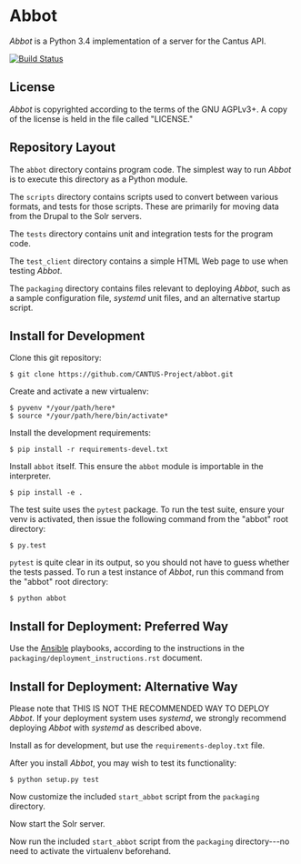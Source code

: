 Abbot
======

*Abbot* is a Python 3.4 implementation of a server for the Cantus API.

[![Build Status](https://api.travis-ci.org/CANTUS-Project/abbot.svg?branch=master)](https://travis-ci.org/CANTUS-Project/abbot)

License
-------

*Abbot* is copyrighted according to the terms of the GNU AGPLv3+. A copy of the license is held in
the file called "LICENSE."

Repository Layout
-----------------

The ``abbot`` directory contains program code. The simplest way to run *Abbot* is to execute this
directory as a Python module.

The ``scripts`` directory contains scripts used to convert between various formats, and tests for
those scripts. These are primarily for moving data from the Drupal to the Solr servers.

The ``tests`` directory contains unit and integration tests for the program code.

The ``test_client`` directory contains a simple HTML Web page to use when testing *Abbot*.

The ``packaging`` directory contains files relevant to deploying *Abbot*, such as a sample
configuration file, *systemd* unit files, and an alternative startup script.

Install for Development
-----------------------

Clone this git repository:

    $ git clone https://github.com/CANTUS-Project/abbot.git

Create and activate a new virtualenv:

    $ pyvenv */your/path/here*
    $ source */your/path/here/bin/activate*

Install the development requirements:

    $ pip install -r requirements-devel.txt

Install ``abbot`` itself. This ensure the ``abbot`` module is importable in the interpreter.

    $ pip install -e .

The test suite uses the ``pytest`` package. To run the test suite, ensure your venv is activated,
then issue the following command from the "abbot" root directory:

    $ py.test

``pytest`` is quite clear in its output, so you should not have to guess whether the tests passed.
To run a test instance of *Abbot*, run this command from the "abbot" root directory:

    $ python abbot

Install for Deployment: Preferred Way
-------------------------------------

Use the [Ansible](http://www.ansible.com/) playbooks, according to the instructions in the
``packaging/deployment_instructions.rst`` document.

Install for Deployment: Alternative Way
---------------------------------------

Please note that THIS IS NOT THE RECOMMENDED WAY TO DEPLOY *Abbot*. If your deployment system uses
*systemd*, we strongly recommend deploying *Abbot* with *systemd* as described above.

Install as for development, but use the ``requirements-deploy.txt`` file.

After you install *Abbot*, you may wish to test its functionality:

    $ python setup.py test

Now customize the included ``start_abbot`` script from the ``packaging`` directory.

Now start the Solr server.

Now run the included ``start_abbot`` script from the ``packaging`` directory---no need to activate
the virtualenv beforehand.
